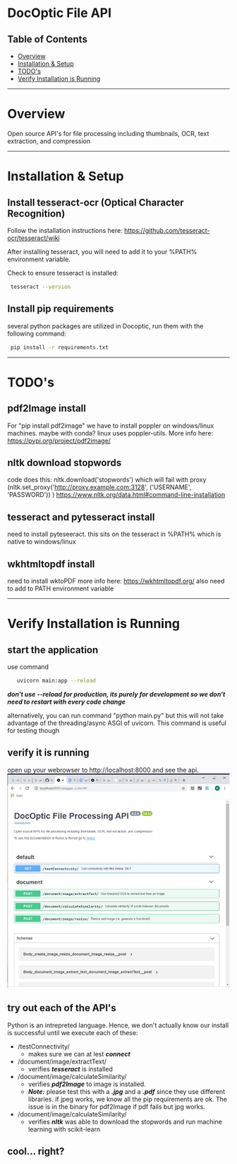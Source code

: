 # DocOptic File API


## Table of Contents
* [Overview](#overview)
* [Installation & Setup](#installation-and-setup)
* [TODO's](#todos)
* [Verify Installation is Running](#verify-installation-is-running)

--------------------------------------------------------
<a name="overview"></a>
# Overview
Open source API's for file processing including thumbnails, OCR, text extraction, and compression


--------------------------------------------------------
<a name="installation-and-setup"></a>
# Installation & Setup

## Install tesseract-ocr (Optical Character Recognition)
Follow the installation instructions here: https://github.com/tesseract-ocr/tesseract/wiki

After installing tesseract, you will need to add it to your %PATH% environment variable. 

Check to ensure tesseract is installed:
```bash
 tesseract --version
```


## Install pip requirements
several python packages are utilized in Docoptic, run them with the following command:
```bash
 pip install -r requirements.txt
```


--------------------------------------------------------
<a name="todos"></a>
# TODO's

## pdf2Image install
For "pip install pdf2image" we  have to install poppler on windows/linux machines.  maybe with conda?  linux uses poppler-utils. More info here: https://pypi.org/project/pdf2image/

## nltk download stopwords
code does this: nltk.download('stopwords') which will fail with proxy (nltk.set_proxy('http://proxy.example.com:3128', ('USERNAME', 'PASSWORD')) )
https://www.nltk.org/data.html#command-line-installation

## tesseract and pytesseract install
need to install pyteseeract. this sits on the tesseract in %PATH% which is native to windows/linux

## wkhtmltopdf install
need to install wk<html>toPDF more info here: https://wkhtmltopdf.org/
also need to add to PATH environment variable 

--------------------------------------------------------
<a name="verify-installation-is-running"></a>
# Verify Installation is Running
## start the application 
use command 
```bash
   uvicorn main:app --reload
```
***don't use --reload for production, its purely for development so we don't need to restart with every code change***

alternatively, you can run command "python main.py" but this will not take advantage of the threading/async ASGI of uvicorn.  This command is useful for testing though


## verify it is running
open up your webrowser to http://localhost:8000 and see the api. 
![swagger-screenshot](./resources/swagger-screenshot.JPG)

## try out each of the API's
Python is an intrepreted language.  Hence, we don't actually know our install is successful until we execute each of these:
* /testConnectivity/ 
  * makes sure we can at lest ***connect***
* /document/image/extractText/ 
  * verifies ***tesseract*** is installed
* /document/image/calculateSimilarity/ 
  * verifies ***pdf2Image*** to image is installed.  
  * ***Note:*** please test this with a ***.jpg*** and a ***.pdf*** since they use different libraries. if jpeg works, we know all the pip requirements are ok.  The issue is in the binary for pdf2Image if pdf fails but jpg works.
* /document/image/calculateSimilarity/ 
  * verifies ***nltk*** was able to download the stopwords and run machine learning with scikit-learn

## cool... right?


